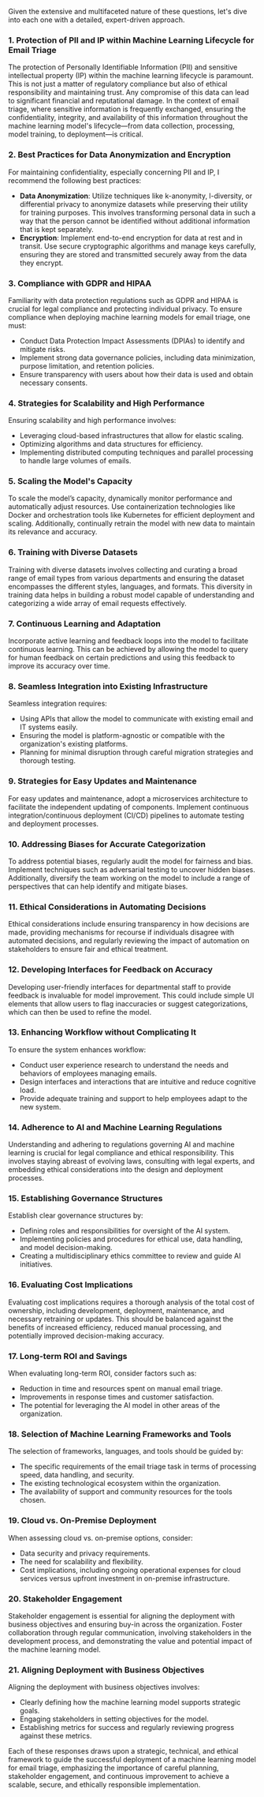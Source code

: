 Given the extensive and multifaceted nature of these questions, let's dive into each one with a detailed, expert-driven approach.

### 1. Protection of PII and IP within Machine Learning Lifecycle for Email Triage
The protection of Personally Identifiable Information (PII) and sensitive intellectual property (IP) within the machine learning lifecycle is paramount. This is not just a matter of regulatory compliance but also of ethical responsibility and maintaining trust. Any compromise of this data can lead to significant financial and reputational damage. In the context of email triage, where sensitive information is frequently exchanged, ensuring the confidentiality, integrity, and availability of this information throughout the machine learning model's lifecycle—from data collection, processing, model training, to deployment—is critical.

### 2. Best Practices for Data Anonymization and Encryption
For maintaining confidentiality, especially concerning PII and IP, I recommend the following best practices:
- **Data Anonymization**: Utilize techniques like k-anonymity, l-diversity, or differential privacy to anonymize datasets while preserving their utility for training purposes. This involves transforming personal data in such a way that the person cannot be identified without additional information that is kept separately.
- **Encryption**: Implement end-to-end encryption for data at rest and in transit. Use secure cryptographic algorithms and manage keys carefully, ensuring they are stored and transmitted securely away from the data they encrypt.

### 3. Compliance with GDPR and HIPAA
Familiarity with data protection regulations such as GDPR and HIPAA is crucial for legal compliance and protecting individual privacy. To ensure compliance when deploying machine learning models for email triage, one must:
- Conduct Data Protection Impact Assessments (DPIAs) to identify and mitigate risks.
- Implement strong data governance policies, including data minimization, purpose limitation, and retention policies.
- Ensure transparency with users about how their data is used and obtain necessary consents.

### 4. Strategies for Scalability and High Performance
Ensuring scalability and high performance involves:
- Leveraging cloud-based infrastructures that allow for elastic scaling.
- Optimizing algorithms and data structures for efficiency.
- Implementing distributed computing techniques and parallel processing to handle large volumes of emails.

### 5. Scaling the Model's Capacity
To scale the model’s capacity, dynamically monitor performance and automatically adjust resources. Use containerization technologies like Docker and orchestration tools like Kubernetes for efficient deployment and scaling. Additionally, continually retrain the model with new data to maintain its relevance and accuracy.

### 6. Training with Diverse Datasets
Training with diverse datasets involves collecting and curating a broad range of email types from various departments and ensuring the dataset encompasses the different styles, languages, and formats. This diversity in training data helps in building a robust model capable of understanding and categorizing a wide array of email requests effectively.

### 7. Continuous Learning and Adaptation
Incorporate active learning and feedback loops into the model to facilitate continuous learning. This can be achieved by allowing the model to query for human feedback on certain predictions and using this feedback to improve its accuracy over time.

### 8. Seamless Integration into Existing Infrastructure
Seamless integration requires:
- Using APIs that allow the model to communicate with existing email and IT systems easily.
- Ensuring the model is platform-agnostic or compatible with the organization's existing platforms.
- Planning for minimal disruption through careful migration strategies and thorough testing.

### 9. Strategies for Easy Updates and Maintenance
For easy updates and maintenance, adopt a microservices architecture to facilitate the independent updating of components. Implement continuous integration/continuous deployment (CI/CD) pipelines to automate testing and deployment processes.

### 10. Addressing Biases for Accurate Categorization
To address potential biases, regularly audit the model for fairness and bias. Implement techniques such as adversarial testing to uncover hidden biases. Additionally, diversify the team working on the model to include a range of perspectives that can help identify and mitigate biases.

### 11. Ethical Considerations in Automating Decisions
Ethical considerations include ensuring transparency in how decisions are made, providing mechanisms for recourse if individuals disagree with automated decisions, and regularly reviewing the impact of automation on stakeholders to ensure fair and ethical treatment.

### 12. Developing Interfaces for Feedback on Accuracy
Developing user-friendly interfaces for departmental staff to provide feedback is invaluable for model improvement. This could include simple UI elements that allow users to flag inaccuracies or suggest categorizations, which can then be used to refine the model.

### 13. Enhancing Workflow without Complicating It
To ensure the system enhances workflow:
- Conduct user experience research to understand the needs and behaviors of employees managing emails.
- Design interfaces and interactions that are intuitive and reduce cognitive load.
- Provide adequate training and support to help employees adapt to the new system.

### 14. Adherence to AI and Machine Learning Regulations
Understanding and adhering to regulations governing AI and machine learning is crucial for legal compliance and ethical responsibility. This involves staying abreast of evolving laws, consulting with legal experts, and embedding ethical considerations into the design and deployment processes.

### 15. Establishing Governance Structures
Establish clear governance structures by:
- Defining roles and responsibilities for oversight of the AI system.
- Implementing policies and procedures for ethical use, data handling, and model decision-making.
- Creating a multidisciplinary ethics committee to review and guide AI initiatives.

### 16. Evaluating Cost Implications
Evaluating cost implications requires a thorough analysis of the total cost of ownership, including development, deployment, maintenance, and necessary retraining or updates. This should be balanced against the benefits of increased efficiency, reduced manual processing, and potentially improved decision-making accuracy.

### 17. Long-term ROI and Savings
When evaluating long-term ROI, consider factors such as:
- Reduction in time and resources spent on manual email triage.
- Improvements in response times and customer satisfaction.
- The potential for leveraging the AI model in other areas of the organization.

### 18. Selection of Machine Learning Frameworks and Tools
The selection of frameworks, languages, and tools should be guided by:
- The specific requirements of the email triage task in terms of processing speed, data handling, and security.
- The existing technological ecosystem within the organization.
- The availability of support and community resources for the tools chosen.

### 19. Cloud vs. On-Premise Deployment
When assessing cloud vs. on-premise options, consider:
- Data security and privacy requirements.
- The need for scalability and flexibility.
- Cost implications, including ongoing operational expenses for cloud services versus upfront investment in on-premise infrastructure.

### 20. Stakeholder Engagement
Stakeholder engagement is essential for aligning the deployment with business objectives and ensuring buy-in across the organization. Foster collaboration through regular communication, involving stakeholders in the development process, and demonstrating the value and potential impact of the machine learning model.

### 21. Aligning Deployment with Business Objectives
Aligning the deployment with business objectives involves:
- Clearly defining how the machine learning model supports strategic goals.
- Engaging stakeholders in setting objectives for the model.
- Establishing metrics for success and regularly reviewing progress against these metrics.

Each of these responses draws upon a strategic, technical, and ethical framework to guide the successful deployment of a machine learning model for email triage, emphasizing the importance of careful planning, stakeholder engagement, and continuous improvement to achieve a scalable, secure, and ethically responsible implementation.